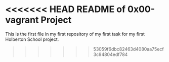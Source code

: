<<<<<<< HEAD
README of 0x00-vagrant Project
=======
This is the first file in my first repository of my first task for my first Holberton School project.
>>>>>>> 53059f6dbc82463d4080aa75ecf3c94804edf784
